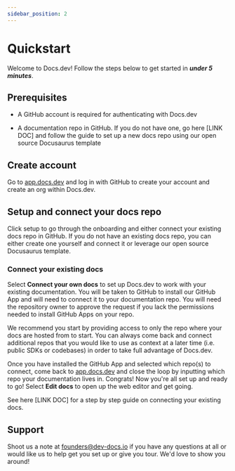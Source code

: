 ```yaml
---
sidebar_position: 2
---
```


# Quickstart

Welcome to Docs.dev! Follow the steps below to get started in ***under 5 minutes***.

## Prerequisites

* A GitHub account is required for authenticating with Docs.dev

* A documentation repo in GitHub. If you do not have one, go here [LINK DOC] and follow the guide to set up a new docs repo using our open source Docusaurus template

## Create account

Go to [app.docs.dev](http://app.docs.dev) and log in with GitHub to create your account and create an org within Docs.dev.

## Setup and connect your docs repo

Click setup to go through the onboarding and either connect your existing docs repo in GitHub. If you do not have an existing docs repo, you can either create one yourself and connect it or leverage our open source Docusaurus template.

### Connect your existing docs

Select **Connect your own docs** to set up Docs.dev to work with your existing documentation. You will be taken to GitHub to install our GitHub App and will need to connect it to your documentation repo. You will need the repository owner to approve the request if you lack the permissions needed to install GitHub Apps on your repo.

We recommend you start by providing access to only the repo where your docs are hosted from to start. You can always come back and connect additional repos that you would like to use as context at a later time (i.e. public SDKs or codebases) in order to take full advantage of Docs.dev.

Once you have installed the GitHub App and selected which repo(s) to connect, come back to [app.docs.dev](https://app.docs.dev/) and close the loop by inputting which repo your documentation lives in. Congrats! Now you're all set up and ready to go! Select **Edit docs** to open up the web editor and get going.

See here [LINK DOC] for a step by step guide on connecting your existing docs.

## Support

Shoot us a note at founders@dev-docs.io if you have any questions at all or would like us to help get you set up or give you tour. We'd love to show you around!
